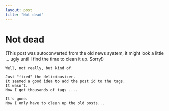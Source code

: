 ```yaml
---
layout: post
title: "Not dead"
---
```

<h1>Not dead</h1>
(This post was autoconverted from the old news system,
it might look a little ... ugly until I find the time
to clean it up.
Sorry!)

    Well, not really, but kind of.
    
    Just "fixed" the deliciousizer.
    It seemed a good idea to add the post id to the tags.
    It wasn't.
    Now I got thousands of tags ....
    
    It's gone.
    Now I only have to clean up the old posts...
    

